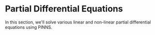 # Partial Differential Equations
In this section, we'll solve various linear and non-linear partial differential equations using PINNS.

